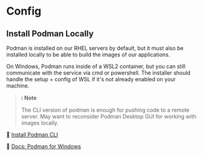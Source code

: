 # Config

## Install Podman Locally
Podman is installed on our RHEL servers by default, but it must also be installed locally to be able to build the images of our applications.

On Windows, Podman runs inside of a WSL2 container, but you can still communicate with the service via cmd or powershell. The installer should handle the setup + config of WSL if it's not already enabled on your machine.

> ℹ️ **Note**
> 
> The CLI version of podman is enough for pushing code to a remote server. May want to reconsider Podman Desktop GUI for working with images locally.


🔗 <a href="https://github.com/containers/podman/releases/download/v5.5.2/podman-5.5.2-setup.exe" target="_blank">Install Podman CLI</a>

🔗 <a href="https://github.com/containers/podman/blob/main/docs/tutorials/podman-for-windows.md" target="_blank">Docs: Podman for Windows</a>

